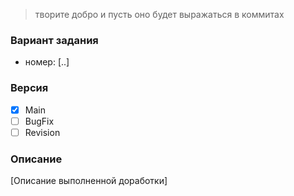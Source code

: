 
> творите добро и пусть оно будет выражаться в коммитах

### Вариант задания
  + номер: [..]
   
### Версия
 - [X] Main
 - [ ] BugFix
 - [ ] Revision
 
### Описание
 [Описание выполненной доработки] 
 
 
